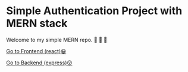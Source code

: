 # Simple Authentication Project with MERN stack

Welcome to my simple MERN repo. 💯 💯 💯

[Go to Frontend (react):grinning:](https://github.com/ClickHere0521/Simple-Auth-with-MERN/tree/main/client)

[Go to Backend (express):kissing:](https://github.com/ClickHere0521/Simple-Auth-with-MERN/tree/main/api-server)
